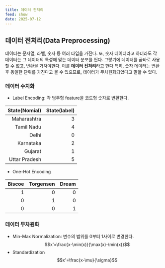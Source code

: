 ```yaml
---
title: 데이터 전처리
feed: show
date: 2025-07-12
---
```

## 데이터 전처리(Data Preprocessing)

데이터는 문자열, 라벨, 숫자 등 여러 타입을 가진다. 또, 숫자 데이터라고 하더라도 각 데이터는 그 데이터의 특성에 맞는 데이터 분포를 띈다. 그렇기에 데이터를 곧바로 사용할 수 없고, 변환을 거쳐야한다. 이를 **데이터 전처리**라고 한다 특히, 숫자 데이터는 변환 후 동일한 단위를 가진다고 볼 수 있으므로, 데이터가 무차원화되었다고 말할 수 있다.

### 데이터 수치화

- Label Encoding: 각 범주형 feature을 코드형 숫자로 변환한다.

| State(Nomial) | State(label) |
| ------------: | -----------: |
|   Maharashtra |            3 |
|    Tamil Nadu |            4 |
|         Delhi |            0 |
|     Karnataka |            2 |
|       Gujarat |            1 |
| Uttar Pradesh |            5 |

- One-Hot Encoding

| Biscoe | Torgensen | Dream |
| -----: | --------: | ----: |
|      1 |         0 |     0 |
|      0 |         1 |     0 |
|      0 |         0 |     1 |

### 데이터 무차원화

- Min-Max Normalization: 변수의 범위를 0부터 1사이로 변경한다.
$$x'=\frac{x-\min(x)}{\max(x)-\min(x)}$$
- Standardization
$$x'=\frac{x-\mu}{\sigma}$$